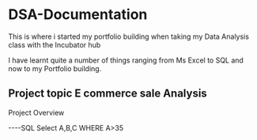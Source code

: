 # DSA-Documentation

This is where i started my portfolio building when taking my Data Analysis class with the Incubator hub

I have learnt quite a number of things ranging from Ms Excel to SQL and now to my Portfolio building.

## Project topic E commerce sale Analysis

Project Overview

----SQL
Select A,B,C
WHERE A>35
